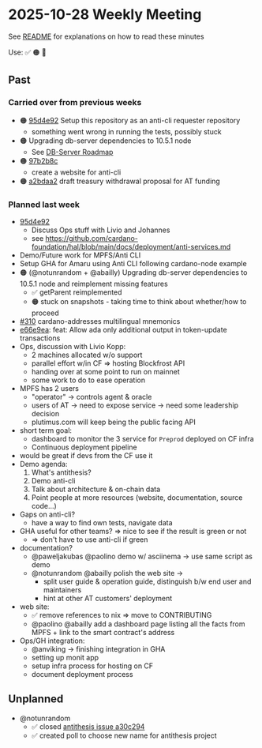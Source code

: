 # 2025-10-28 Weekly Meeting

See [README](README.md) for explanations on how to read these minutes

Use: ✅ 🟠 🔴

## Past

### Carried over from previous weeks

* 🟠 [95d4e92][95d4e92] Setup this repository as an anti-cli requester repository
  * something went wrong in running the tests, possibly stuck
* 🟠 Upgrading db-server dependencies to 10.5.1 node
  * See [DB-Server Roadmap](https://github.com/pragma-org/db-server?tab=readme-ov-file#roadmap)
* 🟠 [97b2b8c][97b2b8c]
  * create a website for anti-cli
* 🟠 [a2bdaa2][a2bdaa2] draft treasury withdrawal proposal for AT funding

### Planned last week

* [95d4e92][95d4e92]
  * Discuss Ops stuff with Livio and Johannes
  * see <https://github.com/cardano-foundation/hal/blob/main/docs/deployment/anti-services.md>
* Demo/Future work for MPFS/Anti CLI
* Setup GHA for Amaru using Anti CLI following cardano-node example
* 🟠 (@notunrandom + @abailly) Upgrading db-server dependencies to 10.5.1 node and reimplement missing features
  * ✅ getParent reimplemented
  * 🟠 stuck on snapshots - taking time to think about whether/how to proceed
* [#310](https://github.com/IntersectMBO/cardano-addresses/pull/310) cardano-addresses multilingual mnemonics
* [e66e9ea][e66e9ea]: feat: Allow ada only additional output in token-update transactions
* Ops, discussion with Livio Kopp:
  * 2 machines allocated w/o support
  * parallel effort w/in CF => hosting Blockfrost API
  * handing over at some point to run on mainnet
  * some work to do to ease operation
* MPFS has 2 users
  * "operator" -> controls agent & oracle
  * users of AT -> need to expose service -> need some leadership decision
  * plutimus.com will keep being the public facing API
* short term goal:
  * dashboard to monitor the 3 service for `Preprod` deployed on CF infra
  * Continuous deployment pipeline
* would be great if devs from the CF use it
* Demo agenda:
  1. What's antithesis?
  2. Demo anti-cli
  3. Talk about architecture & on-chain data
  4. Point people at more resources (website, documentation, source code...)
* Gaps on anti-cli?
  * have a way to find own tests, navigate data
* GHA useful for other teams? => nice to see if the result is green or not
  * => don't have to use anti-cli if green
* documentation?
  * @paweljakubas @paolino demo w/ asciinema -> use same script as demo
  * @notunrandom @abailly polish the web site ->
    * split user guide & operation guide, distinguish b/w end user and maintainers
    * hint at other AT customers' deployment
* web site:
  * ✅ remove references to nix => move to CONTRIBUTING
  * @paolino @abailly add a dashboard page listing all the facts from MPFS + link to the smart contract's address
* Ops/GH integration:
  * @anviking -> finishing integration in GHA
  * setting up monit app
  * setup infra process for hosting on CF
  * document deployment process

## Unplanned

* @notunrandom
  * ✅ closed [antithesis issue a30c294][a30c294]
  * ✅ created poll to choose new name for antithesis project

[a30c294]: https://app.radicle.xyz/nodes/seed.hydra.bzh/rad:z2a7Te5b28CX5YyPQ7ihrdG2EEUsC/issues/a30c294691615c8b357b6424d8614e4b3a94bd8b
[95d4e92]: https://app.radicle.xyz/nodes/seed.hydra.bzh/rad:z2a7Te5b28CX5YyPQ7ihrdG2EEUsC/issues/95d4e92b8815785f2dd3255a4ed3cc7a868d42d9
[97b2b8c]: https://app.radicle.xyz/nodes/seed.hydra.bzh/rad:z2a7Te5b28CX5YyPQ7ihrdG2EEUsC/patches/97b2b8cdc6c46cd7e8e205bd6badda7240b52da0
[a2bdaa2]: https://app.radicle.xyz/nodes/seed.hydra.bzh/rad:z2a7Te5b28CX5YyPQ7ihrdG2EEUsC/issues/a2bdaa24ef63b28051f4a01d621b1a819ceb0028
[e66e9ea]: https://app.radicle.xyz/nodes/seed.hydra.bzh/rad:zpZ4szHxvnyVyDiy2acfcVEzxza9/issues/e66e9eaff5d2083df3fe2654ab1851a87ba3c6d1


